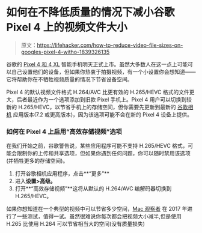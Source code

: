 # 如何在不降低质量的情况下减小谷歌 Pixel 4 上的视频文件大小

> 原文：<https://lifehacker.com/how-to-reduce-video-file-sizes-on-googles-pixel-4-witho-1839326135>

谷歌的 [Pixel 4 和 4 XL](https://lifehacker.com/how-the-leaked-pixel-4-stacks-up-against-other-smartpho-1838782478) 智能手机明天正式上市。虽然大多数人在这一点上可能可以自己设置他们的设备，但如果你热衷于拍摄视频，有一个小设置你会想知道——它将帮助你在不牺牲视频质量的情况下节省设备空间。



Pixel 4 的默认视频文件格式 H.264/AVC 比更有效的 H.265/HEVC 格式的文件更大，后者最近作为一个选项添加到旧款 Pixel 手机上。Pixel 4 用户可以切换到较新的 H.265/HEVC，以节省手机上的存储空间，但你需要先更新到最新的 [谷歌相机](https://play.google.com/store/apps/details?id=com.google.android.GoogleCamera&hl=en_US) 应用版本(7.2 或更高版本)，因为该选项可能不会在新的 Pixel 4 设备上提供。

### 如何在 Pixel 4 上启用“高效存储视频”选项

在我们开始之前，谷歌警告说，某些应用程序可能不支持 H.265/HEVC 格式，可能会限制你的上传和共享选项，但如果你遇到任何问题，你可以随时禁用该选项(并牺牲更多的存储空间)。

1.  打开谷歌相机应用程序，点击**“更多”**
2.  进入**设置>高级。**
3.  打开**“高效存储视频”**这将从默认的 H.264/AVC 编解码器切换到 H.265/HEVC。

如果你想知道在一个典型的视频中可以节省多少空间，[Mac 观察者](https://www.macobserver.com/analysis/hevc-versus-h-264-video-file-sizes/) 在 2017 年进行了一些测试，值得一试。虽然很难说你每次都会把视频大小减半,但是使用 H.265 比使用 H.264 可以节省相当大的空间(没有质量损失)
